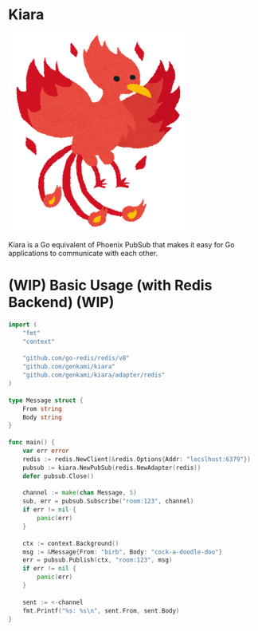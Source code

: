 # Kiara

![phoenix](./doc/img/phoenix.png)

Kiara is a Go equivalent of Phoenix PubSub that makes it easy for Go applications to communicate with each other.

# (WIP) Basic Usage (with Redis Backend) (WIP)

``` go
import (
    "fmt"
    "context"

    "github.com/go-redis/redis/v8"
    "github.com/genkami/kiara"
    "github.com/genkami/kiara/adapter/redis"
)

type Message struct {
    From string
    Body string
}

func main() {
    var err error
    redis := redis.NewClient(&redis.Options{Addr: "locslhost:6379"})
    pubsub := kiara.NewPubSub(redis.NewAdapter(redis))
    defer pubsub.Close()

    channel := make(chan Message, 5)
    sub, err = pubsub.Subscribe("room:123", channel)
    if err != nil {
        panic(err)
    }

    ctx := context.Background()
    msg := &Message{From: "birb", Body: "cock-a-doodle-doo"}
    err = pubsub.Publish(ctx, "room:123", msg)
    if err != nil {
        panic(err)
    }

    sent := <-channel
    fmt.Printf("%s: %s\n", sent.From, sent.Body)
}
```
